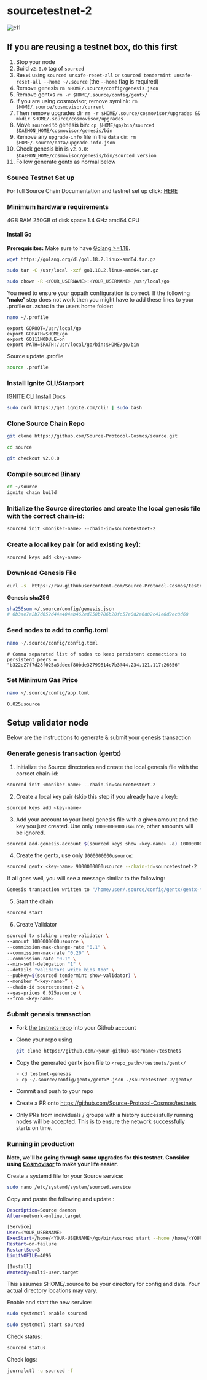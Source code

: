 # sourcetestnet-2

![c11](https://static.wixstatic.com/media/80368b_b2c7b9f0d8614798bd9df0111903155a~mv2.png/v1/fill/w_624,h_108,al_c,q_85,usm_0.66_1.00_0.01/source%20logo%20final%20hrzn.webp)

## If you are reusing a testnet box, do this first

1. Stop your node
2. Build `v2.0.0` tag of `sourced`
3. Reset using `sourced unsafe-reset-all` or `sourced tendermint unsafe-reset-all --home ~/.source` (the `--home` flag is required)
4. Remove genesis `rm $HOME/.source/config/genesis.json`
5. Remove gentxs `rm -r $HOME/.source/config/gentx/`
6. If you are using cosmovisor, remove symlink: `rm $HOME/.source/cosmovisor/current`
7. Then remove upgrades dir `rm -r $HOME/.source/cosmovisor/upgrades && mkdir $HOME/.source/cosmovisor/upgrades`
8. Move `sourced` to genesis bin: `cp $HOME/go/bin/sourced $DAEMON_HOME/cosmovisor/genesis/bin`
9. Remove any `upgrade-info` file in the `data` dir: `rm $HOME/.source/data/upgrade-info.json`
10. Check genesis bin is `v2.0.0`: `$DAEMON_HOME/cosmovisor/genesis/bin/sourced version`
11. Follow generate gentx as normal below

### Source Testnet Set up

For full Source Chain Documentation and testnet set up click: [HERE](https://docs.sourceprotocol.io/source-chain-documentation/introduction)

### Minimum hardware requirements
4GB RAM
250GB of disk space
1.4 GHz amd64 CPU

#### Install Go

**Prerequisites:** Make sure to have [Golang >=1.18](https://golang.org/).
```bash
wget https://golang.org/dl/go1.18.2.linux-amd64.tar.gz
```
```bash
sudo tar -C /usr/local -xzf go1.18.2.linux-amd64.tar.gz
```
```bash
sudo chown -R <YOUR_USERNAME>:<YOUR_USERNAME> /usr/local/go
```

You need to ensure your gopath configuration is correct. If the following **'make'** step does not work then you might have to add these lines to your .profile or .zshrc in the users home folder:

```sh
nano ~/.profile
```

```
export GOROOT=/usr/local/go
export GOPATH=$HOME/go
export GO111MODULE=on
export PATH=$PATH:/usr/local/go/bin:$HOME/go/bin
```

Source update .profile

```sh
source .profile
```


### Install Ignite CLI/Starport

[IGNITE CLI Install Docs](https://docs.ignite.com/guide/install.html)

```bash
sudo curl https://get.ignite.com/cli! | sudo bash
```

### Clone Source Chain Repo

```bash
git clone https://github.com/Source-Protocol-Cosmos/source.git
```
```bash
cd source
```
```bash
git checkout v2.0.0
```

### Compile sourced Binary

```bash
cd ~/source
ignite chain build
```


### Initialize the Source directories and create the local genesis file with the correct chain-id:

```bash
sourced init <moniker-name> --chain-id=sourcetestnet-2
```

### Create a local key pair (or add existing key):

```sh
sourced keys add <key-name>
```

### Download Genesis File

```bash
curl -s  https://raw.githubusercontent.com/Source-Protocol-Cosmos/testnets/master/sourceestnet-2/genesis.json > ~/.source/config/genesis.json
```

**Genesis sha256**

```bash
sha256sum ~/.source/config/genesis.json
# 6b3ae7a2b7d652d44a404ab462ed258b786b20fc57e0d2e6d02c41e8d2ec8d68
```

### Seed nodes to add to config.toml


```bash
nano ~/.source/config/config.toml
```

```
# Comma separated list of nodes to keep persistent connections to persistent_peers = 
"b322e27f7d28f025a3ddecf80bde32799814c7b3@44.234.121.117:26656"
```

### Set Minimum Gas Price


```bash
nano ~/.source/config/app.toml
```

```
0.025usource
```

## Setup validator node

Below are the instructions to generate & submit your genesis transaction


### Generate genesis transaction (gentx)

1. Initialize the Source directories and create the local genesis file with the correct chain-id:

```bash
sourced init <moniker-name> --chain-id=sourcetestnet-2
```

2. Create a local key pair (skip this step if you already have a key):

```sh
sourced keys add <key-name>
```

3. Add your account to your local genesis file with a given amount and the key you just created. Use only `10000000000usource`, other amounts will be ignored.

```bash
sourced add-genesis-account $(sourced keys show <key-name> -a) 10000000000usource
```

4. Create the gentx, use only `9000000000usource`:

```bash
sourced gentx <key-name> 9000000000usource --chain-id=sourcetestnet-2
```

If all goes well, you will see a message similar to the following:

```bash
Genesis transaction written to "/home/user/.source/config/gentx/gentx-******.json"
```

5. Start the chain
```bash
sourced start
```
6. Create Validator
```bash
sourced tx staking create-validator \
--amount 1000000000usource \
--commission-max-change-rate "0.1" \
--commission-max-rate "0.20" \
--commission-rate "0.1" \
--min-self-delegation "1" \
--details "validators write bios too" \
--pubkey=$(sourced tendermint show-validator) \
--moniker “<key-name>” \
--chain-id sourcetestnet-2 \
--gas-prices 0.025usource \
--from <key-name>
```



### Submit genesis transaction

- Fork [the testnets repo](https://github.com/Source-Protocol-Cosmos/testnets) into your Github account

- Clone your repo using

  ```bash
  git clone https://github.com/<your-github-username>/testnets
  ```

- Copy the generated gentx json file to `<repo_path>/testnets/gentx/`

  ```sh
  > cd testnet-genesis
  > cp ~/.source/config/gentx/gentx*.json ./sourcetestnet-2/gentx/
  ```

- Commit and push to your repo
- Create a PR onto https://github.com/Source-Protocol-Cosmos/testnets
- Only PRs from individuals / groups with a history successfully running nodes will be accepted. This is to ensure the network successfully starts on time.


### Running in production

**Note, we'll be going through some upgrades for this testnet. Consider using [Cosmovisor](https://github.com/cosmos/cosmos-sdk/tree/master/cosmovisor) to make your life easier.**

Create a systemd file for your Source service:
```bash
sudo nano /etc/systemd/system/sourced.service
```   
Copy and paste the following and update <YOUR-USERNAME>:
```bash
Description=Source daemon
After=network-online.target

[Service]
User=<YOUR_USERNAME>
ExecStart=/home/<YOUR-USERNAME>/go/bin/sourced start --home /home/<YOUR-USERNAME>/.source
Restart=on-failure
RestartSec=3
LimitNOFILE=4096

[Install]
WantedBy=multi-user.target
```
This assumes $HOME/.source to be your directory for config and data. Your actual directory locations may vary.

Enable and start the new service:
```bash
sudo systemctl enable sourced
```
```bash   
sudo systemctl start sourced
```   
Check status:
```bash
sourced status
```
Check logs:
```bash
journalctl -u sourced -f
```   
